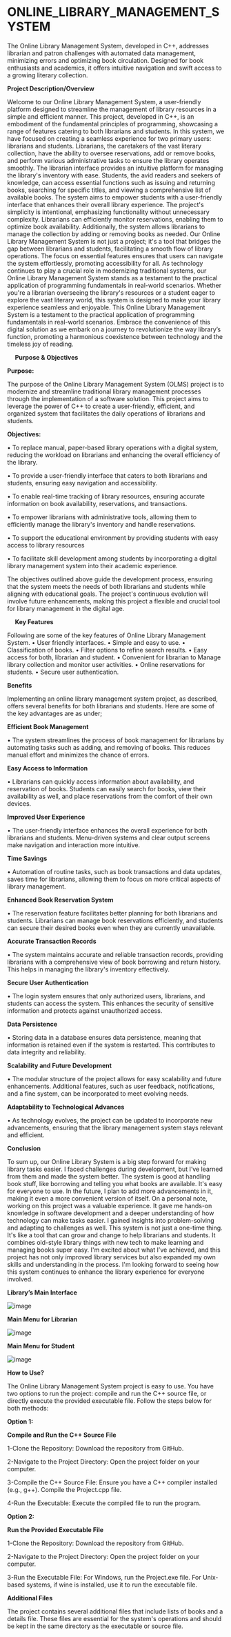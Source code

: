 # ONLINE_LIBRARY_MANAGEMENT_SYSTEM
The Online Library Management System, developed in C++, addresses librarian and patron challenges with automated data management, minimizing errors and optimizing book circulation. Designed for book enthusiasts and academics, it offers intuitive navigation and swift access to a growing literary collection.

**Project Description/Overview**

Welcome to our Online Library Management System, a user-friendly platform designed to streamline the management of library resources in a simple and efficient manner. This project, developed in C++, is an embodiment of the fundamental principles of programming, showcasing a range of features catering to both librarians and students.
In this system, we have focused on creating a seamless experience for two primary users: librarians and students. Librarians, the caretakers of the vast literary collection, have the ability to oversee reservations, add or remove books, and perform various administrative tasks to ensure the library operates smoothly. The librarian interface provides an intuitive platform for managing the library's inventory with ease.
Students, the avid readers and seekers of knowledge, can access essential functions such as issuing and returning books, searching for specific titles, and viewing a comprehensive list of available books. The system aims to empower students with a user-friendly interface that enhances their overall library experience.
The project's simplicity is intentional, emphasizing functionality without unnecessary complexity. Librarians can efficiently monitor reservations, enabling them to optimize book availability. Additionally, the system allows librarians to manage the collection by adding or removing books as needed.
Our Online Library Management System is not just a project; it's a tool that bridges the gap between librarians and students, facilitating a smooth flow of library operations. The focus on essential features ensures that users can navigate the system effortlessly, promoting accessibility for all.
As technology continues to play a crucial role in modernizing traditional systems, our Online Library Management System stands as a testament to the practical application of programming fundamentals in real-world scenarios. Whether you're a librarian overseeing the library's resources or a student eager to explore the vast literary world, this system is designed to make your library experience seamless and enjoyable.
This Online Library Management System is a testament to the practical application of programming fundamentals in real-world scenarios. Embrace the convenience of this digital solution as we embark on a journey to revolutionize the way library’s function, promoting a harmonious coexistence between technology and the timeless joy of reading.

 
**Purpose & Objectives**

**Purpose:**

The purpose of the Online Library Management System (OLMS) project is to modernize and streamline traditional library management processes through the implementation of a software solution. This project aims to leverage the power of C++ to create a user-friendly, efficient, and organized system that facilitates the daily operations of librarians and students.

**Objectives:**

•	To replace manual, paper-based library operations with a digital system, reducing the workload on librarians and enhancing the overall efficiency of the library.

•	To provide a user-friendly interface that caters to both librarians and students, ensuring easy navigation and accessibility.

•	To enable real-time tracking of library resources, ensuring accurate information on book availability, reservations, and transactions.

•	To empower librarians with administrative tools, allowing them to efficiently manage the library's inventory and handle reservations.

•	To support the educational environment by providing students with easy access to library resources

•	To facilitate skill development among students by incorporating a digital library management system into their academic experience.

The objectives outlined above guide the development process, ensuring that the system meets the needs of both librarians and students while aligning with educational goals. The project's continuous evolution will involve future enhancements, making this project a flexible and crucial tool for library management in the digital age.

 
**Key Features**

Following are some of the key features of Online Library Management System.
•	User friendly interfaces.
•	Simple and easy to use.
•	Classification of books.
•	Filter options to refine search results.
•	Easy access for both, librarian and student.
•	Convenient for librarian to Manage library collection and monitor user activities.
•	Online reservations for students.
•	Secure user authentication.

**Benefits**

Implementing an online library management system project, as described, offers several benefits for both librarians and students. Here are some of the key advantages are as under;

**Efficient Book Management**

•	The system streamlines the process of book management for librarians by automating tasks such as adding, and removing of books. This reduces manual effort and minimizes the chance of errors.

**Easy Access to Information**

•	Librarians can quickly access information about availability, and reservation of books. Students can easily search for books, view their availability as well, and place reservations from the comfort of their own devices.

**Improved User Experience**

•	The user-friendly interface enhances the overall experience for both librarians and students. Menu-driven systems and clear output screens make navigation and interaction more intuitive.

**Time Savings**

•	Automation of routine tasks, such as book transactions and data updates, saves time for librarians, allowing them to focus on more critical aspects of library management.

**Enhanced Book Reservation System**

•	The reservation feature facilitates better planning for both librarians and students. Librarians can manage book reservations efficiently, and students can secure their desired books even when they are currently unavailable.

**Accurate Transaction Records**

•	The system maintains accurate and reliable transaction records, providing librarians with a comprehensive view of book borrowing and return history. This helps in managing the library's inventory effectively.

**Secure User Authentication**

•	The login system ensures that only authorized users, librarians, and students can access the system. This enhances the security of sensitive information and protects against unauthorized access.

**Data Persistence**

•	Storing data in a database ensures data persistence, meaning that information is retained even if the system is restarted. This contributes to data integrity and reliability.

**Scalability and Future Development**

•	The modular structure of the project allows for easy scalability and future enhancements. Additional features, such as user feedback, notifications, and a fine system, can be incorporated to meet evolving needs.

**Adaptability to Technological Advances**

•	As technology evolves, the project can be updated to incorporate new advancements, ensuring that the library management system stays relevant and efficient.

**Conclusion**

To sum up, our Online Library System is a big step forward for making library tasks easier. I faced challenges during development, but I’ve learned from them and made the system better.
The system is good at handling book stuff, like borrowing and telling you what books are available. It's easy for everyone to use. In the future, I plan to add more advancements in it, making it even a more convenient version of itself.
On a personal note, working on this project was a valuable experience. It gave me hands-on knowledge in software development and a deeper understanding of how technology can make tasks easier. I gained insights into problem-solving and adapting to challenges as well.
This system is not just a one-time thing. It's like a tool that can grow and change to help librarians and students. It combines old-style library things with new tech to make learning and managing books super easy.
I'm excited about what I’ve achieved, and this project has not only improved library services but also expanded my own skills and understanding in the process. I'm looking forward to seeing how this system continues to enhance the library experience for everyone involved.


**Library’s Main Interface**


![image](https://github.com/AhsanAliQasim/ONLINE_LIBRARY_MANAGEMENT_SYSTEM/assets/174201415/4c4b5e83-c31e-4bf6-b20c-05b4cdee71ec)

**Main Menu for Librarian**


![image](https://github.com/AhsanAliQasim/ONLINE_LIBRARY_MANAGEMENT_SYSTEM/assets/174201415/f2c92cd2-9823-4031-9db3-00110d8240de)

**Main Menu for Student**


![image](https://github.com/AhsanAliQasim/ONLINE_LIBRARY_MANAGEMENT_SYSTEM/assets/174201415/6fde099e-cee2-4933-bb90-192c9755b256)

**How to Use?**

The Online Library Management System project is easy to use. You have two options to run the project: compile and run the C++ source file, or directly execute the provided executable file. Follow the steps below for both methods:

**Option 1:**

**Compile and Run the C++ Source File**

1-Clone the Repository: Download the repository from GitHub.

2-Navigate to the Project Directory: Open the project folder on your computer.

3-Compile the C++ Source File: Ensure you have a C++ compiler installed (e.g., g++). Compile the Project.cpp file.

4-Run the Executable: Execute the compiled file to run the program.

**Option 2:**

**Run the Provided Executable File**

1-Clone the Repository: Download the repository from GitHub.

2-Navigate to the Project Directory: Open the project folder on your computer.

3-Run the Executable File: For Windows, run the Project.exe file. For Unix-based systems, if wine is installed, use it to run the executable file.

**Additional Files**

The project contains several additional files that include lists of books and a details file. These files are essential for the system's operations and should be kept in the same directory as the executable or source file.




